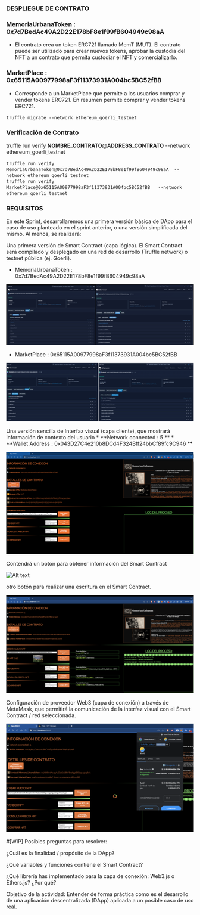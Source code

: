 
### DESPLIEGUE DE CONTRATO



### MemoriaUrbanaToken : 0x7d7BedAc49A2D22E178bF8e1f99fB604949c98aA
* El contrato crea un token ERC721 llamado MemT (MUT). El contrato puede ser utilizado para crear nuevos tokens, aprobar la custodia del NFT a un contrato que permita custodiar el NFT y comercializarlo.


### MarketPlace : 0x65115A00977998aF3f11373931A004bc5BC52fBB

* Corresponde a un MarketPlace que permite a los usuarios comprar y vender tokens ERC721. En resumen permite comprar y vender tokens ERC721.

```
truffle migrate --network ethereum_goerli_testnet
```


### Verificación de Contrato
truffle run verify  **NOMBRE_CONTRATO**@**ADDRESS_CONTRATO** --network ethereum_goerli_testnet
```
truffle run verify  MemoriaUrbanaToken@0x7d7BedAc49A2D22E178bF8e1f99fB604949c98aA  --network ethereum_goerli_testnet
truffle run verify  MarketPlace@0x65115A00977998aF3f11373931A004bc5BC52fBB   --network ethereum_goerli_testnet
```


### REQUISITOS
En este Sprint, desarrollaremos una primera versión básica de DApp para el caso de uso planteado en el sprint anterior, o una versión simplificada del mismo. Al menos, se realizará:

Una primera versión de Smart Contract (capa lógica). El Smart Contract será compilado y desplegado en una red de desarrollo (Truffle network) o testnet pública (ej. Goerli). 

* MemoriaUrbanaToken : 0x7d7BedAc49A2D22E178bF8e1f99fB604949c98aA

![Alt text](image.png)

* MarketPlace : 0x65115A00977998aF3f11373931A004bc5BC52fBB

![Alt text](image-1.png)

 

Una versión sencilla de Interfaz visual (capa cliente), que mostrará información de contexto del usuario 
    * **Network connected : 5 **
    * **Wallet Address : 0x043D27C4e210b8DCd4F324Bff24bbCf89fc9C946 **

 ![Alt text](image-4.png)


Contendrá un botón para obtener información del Smart Contract


![Alt text](image-10.png)


otro botón para realizar una escritura en el Smart Contract.

![Alt text](image-6.png)


Configuración de proveedor Web3 (capa de conexión) a través de MetaMask, que permitirá la comunicación de la interfaz visual con el Smart Contract / red seleccionada.

![Alt text](image-8.png)

#[WIP]
Posibles preguntas para resolver:

¿Cuál es la finalidad / propósito de la DApp? 

¿Qué variables y funciones contiene el Smart Contract? 

¿Qué librería has implementado para la capa de conexión: Web3.js o Ethers.js? ¿Por qué?


Objetivo de la actividad: Entender de forma práctica como es el desarrollo de una aplicación descentralizada (DApp) aplicada a un posible caso de uso real.

